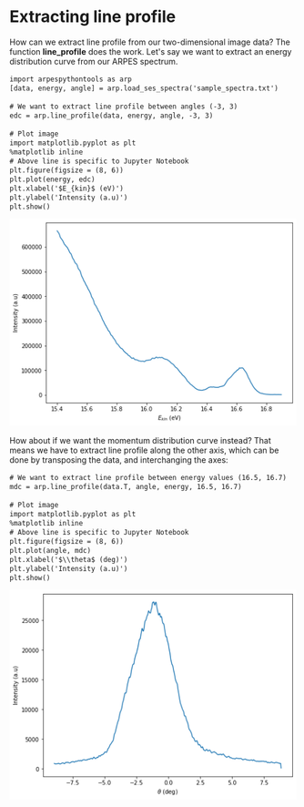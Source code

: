 # Extracting line profile

How can we extract line profile from our two-dimensional image data? The function **line_profile** does the work. Let's say we want to extract an energy distribution curve from our ARPES spectrum.

    import arpespythontools as arp
    [data, energy, angle] = arp.load_ses_spectra('sample_spectra.txt')

    # We want to extract line profile between angles (-3, 3)
    edc = arp.line_profile(data, energy, angle, -3, 3)

    # Plot image
    import matplotlib.pyplot as plt
    %matplotlib inline
    # Above line is specific to Jupyter Notebook
    plt.figure(figsize = (8, 6))
    plt.plot(energy, edc)
    plt.xlabel('$E_{kin}$ (eV)')
    plt.ylabel('Intensity (a.u)')
    plt.show()

![edc-plot](./img/edc.png)

How about if we want the momentum distribution curve instead? That means we have to extract line profile along the other axis, which can be  done by transposing the data, and interchanging the axes:

    # We want to extract line profile between energy values (16.5, 16.7)
    mdc = arp.line_profile(data.T, angle, energy, 16.5, 16.7)

    # Plot image
    import matplotlib.pyplot as plt
    %matplotlib inline
    # Above line is specific to Jupyter Notebook
    plt.figure(figsize = (8, 6))
    plt.plot(angle, mdc)
    plt.xlabel('$\\theta$ (deg)')
    plt.ylabel('Intensity (a.u)')
    plt.show()

![edc-plot](./img/mdc.png)
